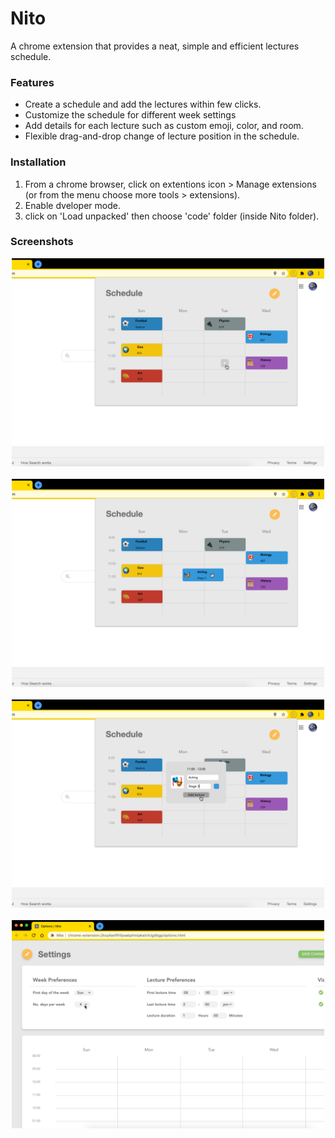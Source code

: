 # Nito
A chrome extension that provides a neat, simple and efficient lectures schedule.

### Features
* Create a schedule and add the lectures within few clicks.
* Customize the schedule for different week settings
* Add details for each lecture such as custom emoji, color, and room.
* Flexible drag-and-drop change of lecture position in the schedule.

### Installation
1. From a chrome browser, click on extentions icon > Manage extensions (or from the menu choose more tools > extensions).
2. Enable dveloper mode.
3. click on 'Load unpacked' then choose 'code' folder (inside Nito folder).

### Screenshots
<p align="center">
  <img src="https://github.com/Heila-Almogren/Nito/blob/main/Demo/Preview%201.png?raw=true" width="500" title="Adding a new lecture by clicking on any empty space in the schedule">
  <br><br>
  <img src="https://github.com/Heila-Almogren/Nito/blob/main/Demo/Preview%202.png?raw=true" width="500" title="Changing the position of any lecture by dragging it into its new position">
  <br><br>
  <img src="https://github.com/Heila-Almogren/Nito/blob/main/Demo/Preview%203.png?raw=true" width="500" title="Easily adding a new lecture with a related emoji and room number">
  <br><br>
  <img src="https://github.com/Heila-Almogren/Nito/blob/main/Demo/Preview%204.png?raw=true" width="500" title="Changing the settings of the schedule and what details to view">
</p>
